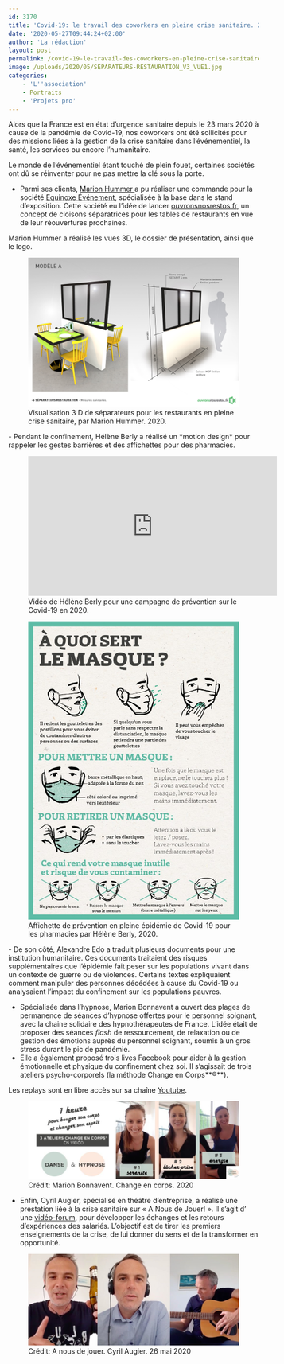 ```yaml
---
id: 3170
title: 'Covid-19: le travail des coworkers en pleine crise sanitaire. 2/2'
date: '2020-05-27T09:44:24+02:00'
author: 'La rédaction'
layout: post
permalink: /covid-19-le-travail-des-coworkers-en-pleine-crise-sanitaire-2-2/
image: /uploads/2020/05/SEPARATEURS-RESTAURATION_V3_VUE1.jpg
categories:
    - 'L''association'
    - Portraits
    - 'Projets pro'
---
```


Alors que la France est en état d’urgence sanitaire depuis le 23 mars 2020 à cause de la pandémie de Covid-19, nos coworkers ont été sollicités pour des missions liées à la gestion de la crise sanitaire dans l’événementiel, la santé, les services ou encore l’humanitaire.

Le monde de l’événementiel étant touché de plein fouet, certaines sociétés ont dû se réinventer pour ne pas mettre la clé sous la porte.

- Parmi ses clients, [Marion Hummer ](http://www.marionhummer.fr/)a pu réaliser une commande pour la société [Equinoxe Événement](https://www.equinoxe-evenement.fr/), spécialisée à la base dans le stand d’exposition. Cette société eu l’idée de lancer [ouvronsnosrestos.fr](http://ouvronsnosrestos.fr/), un concept de cloisons séparatrices pour les tables de restaurants en vue de leur réouvertures prochaines.

Marion Hummer a réalisé les vues 3D, le dossier de présentation, ainsi que le logo.

<figure class="wp-block-image"><img src="/uploads/2020/05/SEPARATEURS-RESTAURATION_V3_VUE1.jpg" alt="Illustration"><figcaption>Visualisation 3 D de séparateurs pour les restaurants en pleine crise sanitaire, par Marion Hummer. 2020.</figcaption></figure>- Pendant le confinement, Hélène Berly a réalisé un *motion design* pour rappeler les gestes barrières et des affichettes pour des pharmacies.

<figure class="wp-block-embed-youtube wp-block-embed is-type-video is-provider-youtube wp-embed-aspect-16-9 wp-has-aspect-ratio"><div class="wp-block-embed__wrapper"><iframe allow="accelerometer; autoplay; clipboard-write; encrypted-media; gyroscope; picture-in-picture" allowfullscreen="" frameborder="0" height="281" src="https://www.youtube.com/embed/8Zwk_qBN70g?feature=oembed" title="Covid-19, doit-on relativiser ou s'inquiéter ?" width="500"></iframe></div><figcaption>Vidéo de Hélène Berly pour une campagne de prévention sur le Covid-19 en 2020.</figcaption></figure><figure class="wp-block-image"><img src="/uploads/2020/05/masques-affichette.jpg" alt="Illustration"><figcaption>Affichette de prévention en pleine épidémie de Covid-19 pour les pharmacies par Hélène Berly, 2020.</figcaption></figure>- De son côté, Alexandre Edo a traduit plusieurs documents pour une institution humanitaire. Ces documents traitaient des risques supplémentaires que l’épidémie fait peser sur les populations vivant dans un contexte de guerre ou de violences. Certains textes expliquaient comment manipuler des personnes décédées à cause du Covid-19 ou analysaient l’impact du confinement sur les populations pauvres.

- Spécialisée dans l’hypnose, Marion Bonnavent a ouvert des plages de permanence de séances d’hypnose offertes pour le personnel soignant, avec la chaine solidaire des hypnothérapeutes de France. L’idée était de proposer des séances *flash* de ressourcement, de relaxation ou de gestion des émotions auprès du personnel soignant, soumis à un gros stress durant le pic de pandémie.
- Elle a également proposé trois lives Facebook pour aider à la gestion émotionnelle et physique du confinement chez soi. Il s’agissait de trois ateliers psycho-corporels (la méthode Change en Corps**®**).

Les replays sont en libre accès sur sa chaîne [Youtube](https://www.youtube.com/watch?v=ne-Zbf3vKGA&list=PLfU-r5qJakZYHIEofRCFV_-uOTYqsQt66).

<figure class="wp-block-image"><img src="/uploads/2020/05/marion-bonnavent.jpg" alt="Illustration"><figcaption>Crédit: Marion Bonnavent. Change en corps. 2020</figcaption></figure>

- Enfin, Cyril Augier, spécialisé en théâtre d’entreprise, a réalisé une prestation liée à la crise sanitaire sur « A Nous de Jouer! ». Il s’agit d’ une [vidéo-forum](https://www.theatre-d-entreprise.fr/de-la-crise-a-la-reprise-une-video-forum-pour-un-retour-dexperience-salarie-e-s/), pour développer les échanges et les retours d’expériences des salariés. L’objectif est de tirer les premiers enseignements de la crise, de lui donner du sens et de la transformer en opportunité.

<figure class="wp-block-image"><img src="/uploads/2020/05/Triple_perso.jpg" alt="Illustration"><figcaption>Crédit: A nous de jouer. Cyril Augier. 26 mai 2020</figcaption></figure>